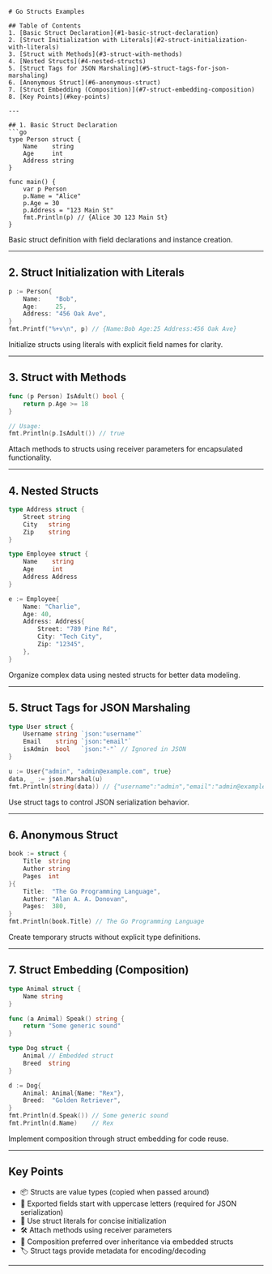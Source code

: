 ```
# Go Structs Examples

## Table of Contents
1. [Basic Struct Declaration](#1-basic-struct-declaration)
2. [Struct Initialization with Literals](#2-struct-initialization-with-literals)
3. [Struct with Methods](#3-struct-with-methods)
4. [Nested Structs](#4-nested-structs)
5. [Struct Tags for JSON Marshaling](#5-struct-tags-for-json-marshaling)
6. [Anonymous Struct](#6-anonymous-struct)
7. [Struct Embedding (Composition)](#7-struct-embedding-composition)
8. [Key Points](#key-points)

---

## 1. Basic Struct Declaration
```go
type Person struct {
    Name    string
    Age     int
    Address string
}

func main() {
    var p Person
    p.Name = "Alice"
    p.Age = 30
    p.Address = "123 Main St"
    fmt.Println(p) // {Alice 30 123 Main St}
}
```
Basic struct definition with field declarations and instance creation.

---

## 2. Struct Initialization with Literals
```go
p := Person{
    Name:    "Bob",
    Age:     25,
    Address: "456 Oak Ave",
}
fmt.Printf("%+v\n", p) // {Name:Bob Age:25 Address:456 Oak Ave}
```
Initialize structs using literals with explicit field names for clarity.

---

## 3. Struct with Methods
```go
func (p Person) IsAdult() bool {
    return p.Age >= 18
}

// Usage:
fmt.Println(p.IsAdult()) // true
```
Attach methods to structs using receiver parameters for encapsulated functionality.

---

## 4. Nested Structs
```go
type Address struct {
    Street string
    City   string
    Zip    string
}

type Employee struct {
    Name    string
    Age     int
    Address Address
}

e := Employee{
    Name: "Charlie",
    Age: 40,
    Address: Address{
        Street: "789 Pine Rd",
        City: "Tech City",
        Zip: "12345",
    },
}
```
Organize complex data using nested structs for better data modeling.

---

## 5. Struct Tags for JSON Marshaling
```go
type User struct {
    Username string `json:"username"`
    Email    string `json:"email"`
    isAdmin  bool   `json:"-"` // Ignored in JSON
}

u := User{"admin", "admin@example.com", true}
data, _ := json.Marshal(u)
fmt.Println(string(data)) // {"username":"admin","email":"admin@example.com"}
```
Use struct tags to control JSON serialization behavior.

---

## 6. Anonymous Struct
```go
book := struct {
    Title  string
    Author string
    Pages  int
}{
    Title:  "The Go Programming Language",
    Author: "Alan A. A. Donovan",
    Pages:  380,
}
fmt.Println(book.Title) // The Go Programming Language
```
Create temporary structs without explicit type definitions.

---

## 7. Struct Embedding (Composition)
```go
type Animal struct {
    Name string
}

func (a Animal) Speak() string {
    return "Some generic sound"
}

type Dog struct {
    Animal // Embedded struct
    Breed  string
}

d := Dog{
    Animal: Animal{Name: "Rex"},
    Breed:  "Golden Retriever",
}
fmt.Println(d.Speak()) // Some generic sound
fmt.Println(d.Name)    // Rex
```
Implement composition through struct embedding for code reuse.

---

## Key Points
- 📦 Structs are value types (copied when passed around)
- 📌 Exported fields start with uppercase letters (required for JSON serialization)
- 🎯 Use struct literals for concise initialization
- 🛠️ Attach methods using receiver parameters
- 🔄 Composition preferred over inheritance via embedded structs
- 🏷️ Struct tags provide metadata for encoding/decoding

---
